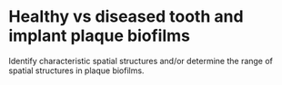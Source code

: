 # Healthy vs diseased tooth and implant plaque biofilms

Identify characteristic spatial structures and/or determine the range of spatial structures in plaque biofilms.

